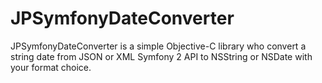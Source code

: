 JPSymfonyDateConverter
======================

JPSymfonyDateConverter is a simple Objective-C library who convert a string date from JSON or XML Symfony 2 API to NSString or NSDate with your format choice.
